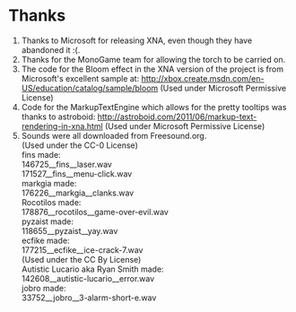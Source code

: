 Thanks
======
1. Thanks to Microsoft for releasing XNA, even though they have
abandoned it :(.
2. Thanks for the MonoGame team for allowing the torch to be
carried on.
3. The code for the Bloom effect in the XNA version of the project
is from Microsoft's excellent sample at:
http://xbox.create.msdn.com/en-US/education/catalog/sample/bloom
(Used under Microsoft Permissive License)
4. Code for the MarkupTextEngine which allows for the pretty
tooltips was thanks to astroboid:
http://astroboid.com/2011/06/markup-text-rendering-in-xna.html
(Used under Microsoft Permissive License)
5. Sounds were all downloaded from Freesound.org.  
(Used under the CC-0 License)  
fins made:  
146725__fins__laser.wav  
171527__fins__menu-click.wav  
markgia made:  
176226__markgia__clanks.wav  
Rocotilos made:  
178876__rocotilos__game-over-evil.wav  
pyzaist made:  
118655__pyzaist__yay.wav  
ecfike made:  
177215__ecfike__ice-crack-7.wav  
(Used under the CC By License)  
Autistic Lucario aka Ryan Smith made:  
142608__autistic-lucario__error.wav  
jobro made:  
33752__jobro__3-alarm-short-e.wav  
